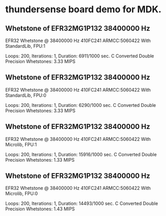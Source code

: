 # thundersense board demo for MDK.

## Whetstone of EFR32MG1P132 38400000 Hz
EFR32 Whetstone @ 38400000 Hz 410FC241 ARMCC:5060422
With StandardLib, FPU:1

Loops: 200, Iterations: 1, Duration: 6911/1000 sec.
C Converted Double Precision Whetstones: 3.33 MIPS

## Whetstone of EFR32MG1P132 38400000 Hz
EFR32 Whetstone @ 38400000 Hz 410FC241 ARMCC:5060422
With StandardLib, FPU:0

Loops: 200, Iterations: 1, Duration: 6290/1000 sec.
C Converted Double Precision Whetstones: 3.33 MIPS

## Whetstone of EFR32MG1P132 38400000 Hz
EFR32 Whetstone @ 38400000 Hz 410FC241 ARMCC:5060422
With Microlib, FPU:1

Loops: 200, Iterations: 1, Duration: 15916/1000 sec.
C Converted Double Precision Whetstones: 1.33 MIPS

## Whetstone of EFR32MG1P132 38400000 Hz
EFR32 Whetstone @ 38400000 Hz 410FC241 ARMCC:5060422
With Microlib, FPU:0

Loops: 200, Iterations: 1, Duration: 14493/1000 sec.
C Converted Double Precision Whetstones: 1.43 MIPS

